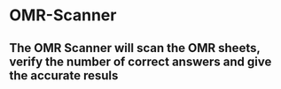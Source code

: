 # OMR-Scanner
## The OMR Scanner will scan the OMR sheets,  verify the number of correct answers and give the accurate resuls
